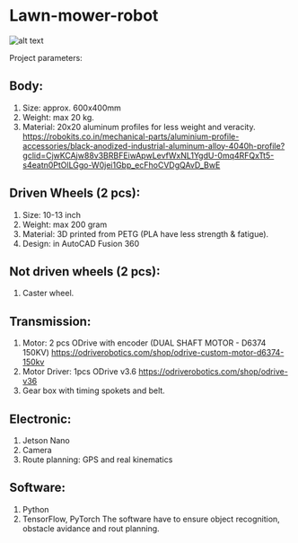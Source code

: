 # Lawn-mower-robot

![alt text](https://github.com/steger123/Lawn-mower-robot/tree/master/pics/openLogo.png?raw=true)

Project parameters:

## Body:
1. Size: approx. 600x400mm
2. Weight: max 20 kg.
3. Material: 20x20 aluminum profiles for less weight and veracity.
https://robokits.co.in/mechanical-parts/aluminium-profile-accessories/black-anodized-industrial-aluminum-alloy-4040h-profile?gclid=CjwKCAjw88v3BRBFEiwApwLevfWxNL1YgdU-0mq4RFQxTt5-s4eatn0PtOlLGgo-W0jei1Gbp_ecFhoCVDgQAvD_BwE


## Driven Wheels (2 pcs):
1.	Size: 10-13 inch
2.	Weight: max 200 gram
3.	Material: 3D printed from PETG (PLA have less strength & fatigue).
4.	Design: in AutoCAD Fusion 360

## Not driven wheels (2 pcs):
1.	Caster wheel.

## Transmission:
1.	Motor: 2 pcs ODrive with encoder (DUAL SHAFT MOTOR - D6374 150KV)
https://odriverobotics.com/shop/odrive-custom-motor-d6374-150kv
2.	Motor Driver: 1pcs ODrive v3.6
https://odriverobotics.com/shop/odrive-v36
3.	Gear box with timing spokets and belt.

## Electronic:
1.	Jetson Nano
2.  Camera
3.	Route planning: GPS and real kinematics

## Software:
1. Python
2. TensorFlow, PyTorch
The software have to ensure object recognition, obstacle avidance and rout planning.
